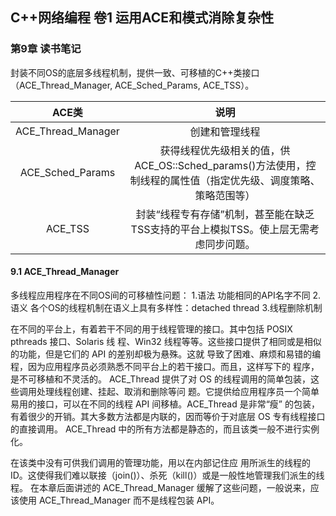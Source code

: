 ## C++网络编程 卷1 运用ACE和模式消除复杂性

### 第9章 读书笔记

封装不同OS的底层多线程机制，提供一致、可移植的C++类接口（ACE_Thread_Manager, ACE_Sched_Params, ACE_TSS）。



| ACE类 | 说明 |
| :---: | :----: |
| ACE_Thread_Manager | 创建和管理线程 |
| ACE_Sched_Params | 获得线程优先级相关的值，供ACE_OS::Sched_params()方法使用，控制线程的属性值（指定优先级、调度策略、策略范围等） |
| ACE_TSS | 封装“线程专有存储”机制，甚至能在缺乏TSS支持的平台上模拟TSS。使上层无需考虑同步问题。 |

#### 9.1 ACE_Thread_Manager

多线程应用程序在不同OS间的可移植性问题：
1.语法
 功能相同的API名字不同
2.语义
各个OS的线程机制在语义上具有多样性：detached thread
3.线程删除机制



在不同的平台上，有着若干不同的用于线程管理的接口。其中包括 POSIX pthreads 接口、Solaris 线 程、Win32 线程等等。这些接口提供了相同或是相似的功能，但是它们的 API 的差别却极为悬殊。这就 导致了困难、麻烦和易错的编程，因为应用程序员必须熟悉不同平台上的若干接口。而且，这样写下的 程序，是不可移植和不灵活的。 ACE_Thread 提供了对 OS 的线程调用的简单包装，这些调用处理线程创建、挂起、取消和删除等问 题。它提供给应用程序员一个简单易用的接口，可以在不同的线程 API 间移植。ACE_Thread 是非常“瘦” 的包装，有着很少的开销。其大多数方法都是内联的，因而等价于对底层 OS 专有线程接口的直接调用。 ACE_Thread 中的所有方法都是静态的，而且该类一般不进行实例化。



在该类中没有可供我们调用的管理功能，用以在内部记住应 用所派生的线程的 ID。这使得我们难以联接（join()）、杀死（kill()）或是一般性地管理我们派生的线程。 在本章后面讲述的 ACE_Thread_Manager 缓解了这些问题，一般说来，应该使用 ACE_Thread_Manager 而不是线程包装 API。